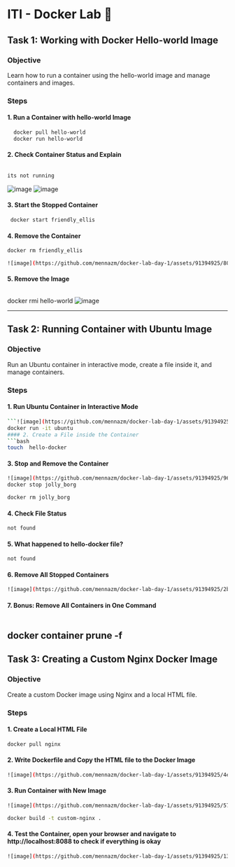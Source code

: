 # ITI - Docker Lab 🐋

## Task 1: Working with Docker Hello-world Image
### Objective
Learn how to run a container using the hello-world image and manage containers and images.

### Steps
#### 1. Run a Container with hello-world Image
```bash
  docker pull hello-world
  docker run hello-world

```
#### 2. Check Container Status and Explain
```bash

its not running

```
![image](https://github.com/mennazm/docker-lab-day-1/assets/91394925/d007f836-529f-41fd-8342-b92fbe9adf01)
![image](https://github.com/mennazm/docker-lab-day-1/assets/91394925/0c15e915-3946-40ea-97bc-1efedf575030)

#### 3. Start the Stopped Container
```bash
 docker start friendly_ellis
```
#### 4. Remove the Container
```bash
docker rm friendly_ellis

![image](https://github.com/mennazm/docker-lab-day-1/assets/91394925/80dd649a-1477-4a99-8bab-ce7fdcbc1512.)

```
#### 5. Remove the Image
```bash
```
docker rmi hello-world
![image](https://github.com/mennazm/docker-lab-day-1/assets/91394925/377d952b-9ed1-4529-b281-b2ee28c16cdd)

---

## Task 2: Running Container with Ubuntu Image
### Objective
Run an Ubuntu container in interactive mode, create a file inside it, and manage containers.

### Steps
#### 1. Run Ubuntu Container in Interactive Mode
```bash
```![image](https://github.com/mennazm/docker-lab-day-1/assets/91394925/6d593303-1275-4567-98e2-68d2a61f6e7c)
docker run -it ubuntu
#### 2. Create a File inside the Container
```bash
touch  hello-docker 
```
#### 3. Stop and Remove the Container
```bash
![image](https://github.com/mennazm/docker-lab-day-1/assets/91394925/96e7bcf8-5943-4c9c-bd0e-5a5414ca3ef7)
docker stop jolly_borg

docker rm jolly_borg
```
#### 4. Check File Status
```bash
not found
```
#### 5. What happened to hello-docker file?
```bash
not found
```
#### 6. Remove All Stopped Containers
```bash
![image](https://github.com/mennazm/docker-lab-day-1/assets/91394925/2bd1b3dc-755f-4fd0-b5b2-71343ba6c65c)

```
#### 7. Bonus: Remove All Containers in One Command
```bash
```
 docker container prune -f
---
## Task 3: Creating a Custom Nginx Docker Image
### Objective
Create a custom Docker image using Nginx and a local HTML file.

### Steps
#### 1. Create a Local HTML File
```bash
docker pull nginx


```
#### 2. Write Dockerfile and Copy the HTML file to the Docker Image
```bash
![image](https://github.com/mennazm/docker-lab-day-1/assets/91394925/4e85ae42-a27f-43ff-94a1-6f2b31df03ff)

```
#### 3. Run Container with New Image
```bash
![image](https://github.com/mennazm/docker-lab-day-1/assets/91394925/57beff08-4c20-4236-8c57-7fb3a9c0413a)

docker build -t custom-nginx .
```

#### 4. Test the Container, open your browser and navigate to http://localhost:8088 to check if everything is okay
```bash
![image](https://github.com/mennazm/docker-lab-day-1/assets/91394925/130a901d-e651-4554-a028-9673dd6c1df6)

```
